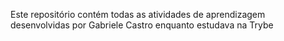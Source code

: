 
Este repositório contém todas as atividades de aprendizagem desenvolvidas por Gabriele Castro enquanto estudava na Trybe 
